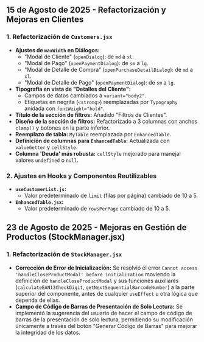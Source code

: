 ## 15 de Agosto de 2025 - Refactorización y Mejoras en Clientes

### 1. Refactorización de `Customers.jsx`

-   **Ajustes de `maxWidth` en Diálogos:**
    -   "Modal de Cliente" (`openDialog`): de `md` a `xl`.
    -   "Modal de Pago" (`openPaymentDialog`): de `sm` a `lg`.
    -   "Modal de Detalle de Compra" (`openPurchaseDetailDialog`): de `md` a `xl`.
    -   "Modal de Detalle de Pago" (`openPaymentDialog`): de `sm` a `lg`.
-   **Tipografía en vista de "Detalles del Cliente":**
    -   Campos de datos cambiados a `variant="body2"`.
    -   Etiquetas en negrita (`<strong>`) reemplazadas por `Typography` anidada con `fontWeight="bold"`.
-   **Título de la sección de filtros:** Añadido "Filtros de Clientes".
-   **Diseño de la sección de filtros:** Refactorizado a 3 columnas con anchos `clamp()` y botones en la parte inferior.
-   **Reemplazo de tabla:** `MyTable` reemplazada por `EnhancedTable`.
-   **Definición de columnas para `EnhancedTable`:** Actualizada con `valueGetter` y `cellStyle`.
-   **Columna 'Deuda' más robusta:** `cellStyle` mejorado para manejar valores `undefined` o `null`.

### 2. Ajustes en Hooks y Componentes Reutilizables

-   **`useCustomerList.js`:**
    -   Valor predeterminado de `limit` (filas por página) cambiado de 10 a 5.
-   **`EnhancedTable.jsx`:**
    -   Valor predeterminado de `rowsPerPage` cambiado de 10 a 5.

## 23 de Agosto de 2025 - Mejoras en Gestión de Productos (StockManager.jsx)

### 1. Refactorización de `StockManager.jsx`

-   **Corrección de Error de Inicialización:** Se resolvió el error `Cannot access 'handleCloseProductModal' before initialization` moviendo la definición de `handleCloseProductModal` y sus funciones auxiliares (`calculateEAN13CheckDigit`, `getNextSequentialBarcodeNumber`) a la parte superior del componente, antes de cualquier `useEffect` u otra lógica que dependa de ellas.
-   **Campo de Código de Barras de Presentación de Solo Lectura:** Se implementó la sugerencia del usuario de hacer el campo de código de barras de la presentación de solo lectura, permitiendo su modificación únicamente a través del botón "Generar Código de Barras" para mejorar la integridad de los datos.
